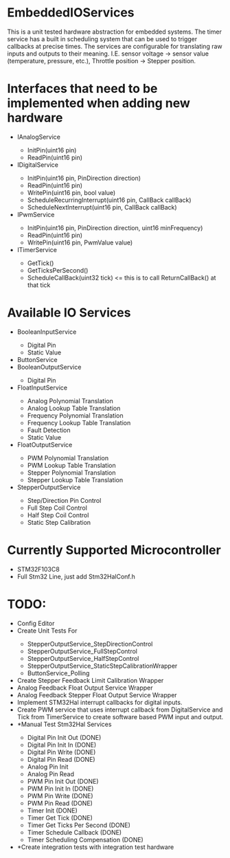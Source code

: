 # EmbeddedIOServices
This is a unit tested hardware abstraction for embedded systems. The timer service has a built in scheduling system that can be used to trigger callbacks at precise times. The services are configurable for translating raw inputs and outputs to their meaning. I.E. sensor voltage -> sensor value (temperature, pressure, etc.), Throttle position -> Stepper position.

# Interfaces that need to be implemented when adding new hardware
<ul>
  <li>IAnalogService</li>
  <ul>
    <li>InitPin(uint16 pin)</li>
    <li>ReadPin(uint16 pin)</li>
  </ul>
  <li>IDigitalService</li>
  <ul>
    <li>InitPin(uint16 pin, PinDirection direction)</li>
    <li>ReadPin(uint16 pin)</li>
    <li>WritePin(uint16 pin, bool value)</li>
    <li>ScheduleRecurringInterrupt(uint16 pin, CallBack callBack)
    <li>ScheduleNextInterrupt(uint16 pin, CallBack callBack)
  </ul>
  <li>IPwmService</li>
  <ul>
    <li>InitPin(uint16 pin, PinDirection direction, uint16 minFrequency)</li>
    <li>ReadPin(uint16 pin)</li>
    <li>WritePin(uint16 pin, PwmValue value)</li>
  </ul>
  <li>ITimerService</li>
  <ul>
    <li>GetTick()</li>
    <li>GetTicksPerSecond()</li>
    <li>ScheduleCallBack(uint32 tick) <= this is to call ReturnCallBack() at that tick</li>
  </ul>
</ul>

# Available IO Services
<ul>
  <li>BooleanInputService</li>
  <ul>
    <li>Digital Pin</li>
    <li>Static Value</li>
  </ul>
  <li>ButtonService</li>
  <li>BooleanOutputService</li>
  <ul>
    <li>Digital Pin</li>
  </ul>
  <li>FloatInputService</li>
  <ul>
    <li>Analog Polynomial Translation</li>
    <li>Analog Lookup Table Translation</li>
    <li>Frequency Polynomial Translation</li>
    <li>Frequency Lookup Table Translation</li>
    <li>Fault Detection</li>
    <li>Static Value</li>
  </ul>
  <li>FloatOutputService</li>
  <ul>
    <li>PWM Polynomial Translation</li>
    <li>PWM Lookup Table Translation</li>
    <li>Stepper Polynomial Translation</li>
    <li>Stepper Lookup Table Translation</li>
  </ul>
  <li>StepperOutputService</li>
  <ul>
    <li>Step/Direction Pin Control</li>
    <li>Full Step Coil Control</li>
    <li>Half Step Coil Control</li>
    <li>Static Step Calibration</li>
  </ul>
</ul>

# Currently Supported Microcontroller
<ul>
  <li>STM32F103C8</li>
  <li>Full Stm32 Line, just add Stm32HalConf.h</li>
</ul>

# TODO:
<ul>
  <li>Config Editor</li>
  <li>Create Unit Tests For</li>
  <ul>
    <li>StepperOutputService_StepDirectionControl</li>
    <li>StepperOutputService_FullStepControl</li>
    <li>StepperOutputService_HalfStepControl</li>
    <li>StepperOutputService_StaticStepCalibrationWrapper</li>
    <li>ButtonService_Polling</li>
  </ul>
  <li>Create Stepper Feedback Limit Calibration Wrapper</li>
  <li>Analog Feedback Float Output Service Wrapper</li>
  <li>Analog Feedback Stepper Float Output Service Wrapper</li>
  <li>Implement STM32Hal interrupt callbacks for digital inputs.</li>
  <li>Create PWM service that uses interrupt callback from DigitalService and Tick from TimerService to create software based PWM input and output.</li>
  <li>*Manual Test Stm32Hal Services</li>
  <ul>
    <li>Digital Pin Init Out (DONE)</li>
    <li>Digital Pin Init In (DONE)</li>
    <li>Digital Pin Write (DONE)</li>
    <li>Digital Pin Read (DONE)</li>
    <li>Analog Pin Init</li>
    <li>Analog Pin Read</li>
    <li>PWM Pin Init Out (DONE)</li>
    <li>PWM Pin Init In (DONE)</li>
    <li>PWM Pin Write (DONE)</li>
    <li>PWM Pin Read (DONE)</li>
    <li>Timer Init (DONE)</li>
    <li>Timer Get Tick (DONE)</li>
    <li>Timer Get Ticks Per Second (DONE)</li>
    <li>Timer Schedule Callback (DONE)</li>
    <li>Timer Scheduling Compensation (DONE)</li>
  </ul>
  <li>*Create integration tests with integration test hardware</li>
</ul>
  
